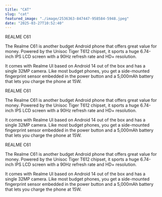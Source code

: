 ```yaml
---
title: "CAT"
slug: "cat"
featured_image: "./image/2536363-847447-958584-5948.jpeg"
date: "2025-03-27T10:52:40"
---
```

REALME C61

The Realme C61 is another budget Android phone that offers great value for
money. Powered by the Unisoc Tiger T612 chipset, it sports a huge 6.74-inch IPS
LCD screen with a 90Hz refresh rate and HD+ resolution.

It comes with Realme UI based on Android 14 out of the box and has a single 32MP
camera. Like most budget phones, you get a side-mounted fingerprint sensor
embedded in the power button and a 5,000mAh battery that lets you charge the
phone at 15W.


REALME C61

The Realme C61 is another budget Android phone that offers great value for
money. Powered by the Unisoc Tiger T612 chipset, it sports a huge 6.74-inch IPS
LCD screen with a 90Hz refresh rate and HD+ resolution.

It comes with Realme UI based on Android 14 out of the box and has a single 32MP
camera. Like most budget phones, you get a side-mounted fingerprint sensor
embedded in the power button and a 5,000mAh battery that lets you charge the
phone at 15W.


REALME C61

The Realme C61 is another budget Android phone that offers great value for
money. Powered by the Unisoc Tiger T612 chipset, it sports a huge 6.74-inch IPS
LCD screen with a 90Hz refresh rate and HD+ resolution.

It comes with Realme UI based on Android 14 out of the box and has a single 32MP
camera. Like most budget phones, you get a side-mounted fingerprint sensor
embedded in the power button and a 5,000mAh battery that lets you charge the
phone at 15W.